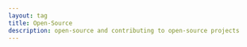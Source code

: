 ```yaml
---
layout: tag
title: Open-Source
description: open-source and contributing to open-source projects
---
```

